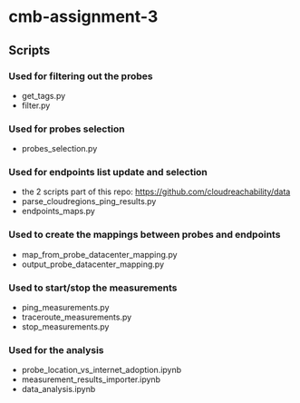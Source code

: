 # cmb-assignment-3

## Scripts

### Used for filtering out the probes

- get_tags.py
- filter.py

### Used for probes selection

- probes_selection.py

### Used for endpoints list update and selection

- the 2 scripts part of this repo:
    https://github.com/cloudreachability/data
- parse_cloudregions_ping_results.py
- endpoints_maps.py

### Used to create the mappings between probes and endpoints

- map_from_probe_datacenter_mapping.py
- output_probe_datacenter_mapping.py

### Used to start/stop the measurements

- ping_measurements.py
- traceroute_measurements.py
- stop_measurements.py

### Used for the analysis

- probe_location_vs_internet_adoption.ipynb
- measurement_results_importer.ipynb
- data_analysis.ipynb
